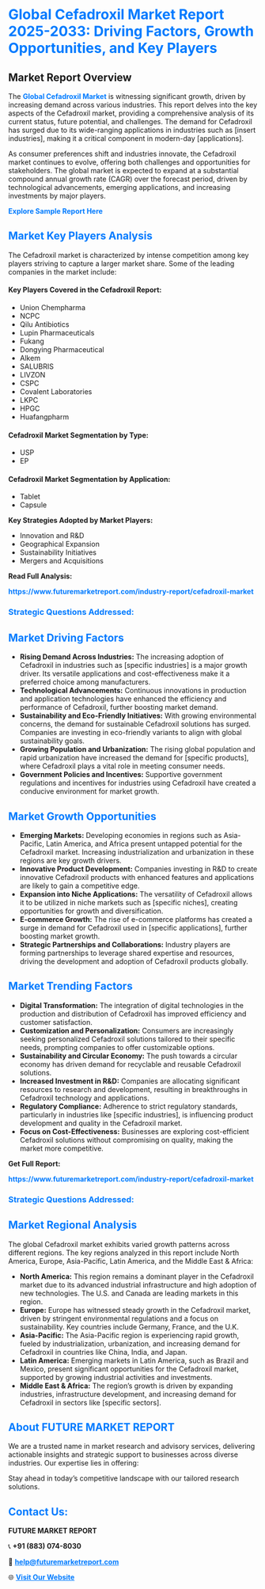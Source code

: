 <h1 style="color: #007BFF;">Global Cefadroxil Market Report 2025-2033: Driving Factors, Growth Opportunities, and Key Players</h1>

<section id="overview">
<h2>Market Report Overview</h2>
<p>The <a href="https://www.futuremarketreport.com/industry-report/cefadroxil-market" style="color: #007BFF; text-decoration: none;"><strong>Global Cefadroxil Market</strong></a> is witnessing significant growth, driven by increasing demand across various industries. This report delves into the key aspects of the Cefadroxil market, providing a comprehensive analysis of its current status, future potential, and challenges. The demand for Cefadroxil has surged due to its wide-ranging applications in industries such as [insert industries], making it a critical component in modern-day [applications].</p>
<p>As consumer preferences shift and industries innovate, the Cefadroxil market continues to evolve, offering both challenges and opportunities for stakeholders. The global market is expected to expand at a substantial compound annual growth rate (CAGR) over the forecast period, driven by technological advancements, emerging applications, and increasing investments by major players.</p>
</section>

<section id="overview">
<p><a href="https://www.futuremarketreport.com/request-sample/reportId=108839" style="color: #007BFF; text-decoration: none;"><strong>Explore Sample Report Here</strong></a></p>
</section>

<section id="key-players">
<h2 style="color: #007BFF;">Market Key Players Analysis</h2>
<p>The Cefadroxil market is characterized by intense competition among key players striving to capture a larger market share. Some of the leading companies in the market include:</p>
<h4>Key Players Covered in the Cefadroxil Report:</h4>
<ul><li>Union Chempharma</li><li>NCPC</li><li>Qilu Antibiotics</li><li>Lupin Pharmaceuticals</li><li>Fukang</li><li>Dongying Pharmaceutical</li><li>Alkem</li><li>SALUBRIS</li><li>LIVZON</li><li>CSPC</li><li>Covalent Laboratories</li><li>LKPC</li><li>HPGC</li><li>Huafangpharm</li></ul>
<h4>Cefadroxil Market Segmentation by Type:</h4>
<ul><li>USP</li><li>EP</li></ul>

<h4>Cefadroxil Market Segmentation by Application:</h4>
<ul><li>Tablet</li><li>Capsule</li></ul>
<p><strong>Key Strategies Adopted by Market Players:</strong></p>
<ul>
<li>Innovation and R&D</li>
<li>Geographical Expansion</li>
<li>Sustainability Initiatives</li>
<li>Mergers and Acquisitions</li>
</ul>
</section>

<section>
<p><strong>Read Full Analysis: </strong></p><a href="https://www.futuremarketreport.com/industry-report/cefadroxil-market" style="color: #007BFF; text-decoration: none;"><strong>https://www.futuremarketreport.com/industry-report/cefadroxil-market</strong></a>
<h3 style="color: #007BFF;">Strategic Questions Addressed:</h3>
</section>

<section id="driving-factors">
<h2 style="color: #007BFF;">Market Driving Factors</h2>
<ul>
<li><strong>Rising Demand Across Industries:</strong> The increasing adoption of Cefadroxil in industries such as [specific industries] is a major growth driver. Its versatile applications and cost-effectiveness make it a preferred choice among manufacturers.</li>
<li><strong>Technological Advancements:</strong> Continuous innovations in production and application technologies have enhanced the efficiency and performance of Cefadroxil, further boosting market demand.</li>
<li><strong>Sustainability and Eco-Friendly Initiatives:</strong> With growing environmental concerns, the demand for sustainable Cefadroxil solutions has surged. Companies are investing in eco-friendly variants to align with global sustainability goals.</li>
<li><strong>Growing Population and Urbanization:</strong> The rising global population and rapid urbanization have increased the demand for [specific products], where Cefadroxil plays a vital role in meeting consumer needs.</li>
<li><strong>Government Policies and Incentives:</strong> Supportive government regulations and incentives for industries using Cefadroxil have created a conducive environment for market growth.</li>
</ul>
</section>

<section id="growth-opportunities">
<h2 style="color: #007BFF;">Market Growth Opportunities</h2>
<ul>
<li><strong>Emerging Markets:</strong> Developing economies in regions such as Asia-Pacific, Latin America, and Africa present untapped potential for the Cefadroxil market. Increasing industrialization and urbanization in these regions are key growth drivers.</li>
<li><strong>Innovative Product Development:</strong> Companies investing in R&D to create innovative Cefadroxil products with enhanced features and applications are likely to gain a competitive edge.</li>
<li><strong>Expansion into Niche Applications:</strong> The versatility of Cefadroxil allows it to be utilized in niche markets such as [specific niches], creating opportunities for growth and diversification.</li>
<li><strong>E-commerce Growth:</strong> The rise of e-commerce platforms has created a surge in demand for Cefadroxil used in [specific applications], further boosting market growth.</li>
<li><strong>Strategic Partnerships and Collaborations:</strong> Industry players are forming partnerships to leverage shared expertise and resources, driving the development and adoption of Cefadroxil products globally.</li>
</ul>
</section>

<section id="trending-factors">
<h2 style="color: #007BFF;">Market Trending Factors</h2>
<ul>
<li><strong>Digital Transformation:</strong> The integration of digital technologies in the production and distribution of Cefadroxil has improved efficiency and customer satisfaction.</li>
<li><strong>Customization and Personalization:</strong> Consumers are increasingly seeking personalized Cefadroxil solutions tailored to their specific needs, prompting companies to offer customizable options.</li>
<li><strong>Sustainability and Circular Economy:</strong> The push towards a circular economy has driven demand for recyclable and reusable Cefadroxil solutions.</li>
<li><strong>Increased Investment in R&D:</strong> Companies are allocating significant resources to research and development, resulting in breakthroughs in Cefadroxil technology and applications.</li>
<li><strong>Regulatory Compliance:</strong> Adherence to strict regulatory standards, particularly in industries like [specific industries], is influencing product development and quality in the Cefadroxil market.</li>
<li><strong>Focus on Cost-Effectiveness:</strong> Businesses are exploring cost-efficient Cefadroxil solutions without compromising on quality, making the market more competitive.</li>
</ul>
</section>

<section>
<p><strong>Get Full Report: </strong></p><a href="https://www.futuremarketreport.com/industry-report/cefadroxil-market" style="color: #007BFF; text-decoration: none;"><strong>https://www.futuremarketreport.com/industry-report/cefadroxil-market</strong></a>
<h3 style="color: #007BFF;">Strategic Questions Addressed:</h3>
</section>


<section id="regional-analysis">
<h2 style="color: #007BFF;">Market Regional Analysis</h2>
<p>The global Cefadroxil market exhibits varied growth patterns across different regions. The key regions analyzed in this report include North America, Europe, Asia-Pacific, Latin America, and the Middle East & Africa:</p>
<ul>
<li><strong>North America:</strong> This region remains a dominant player in the Cefadroxil market due to its advanced industrial infrastructure and high adoption of new technologies. The U.S. and Canada are leading markets in this region.</li>
<li><strong>Europe:</strong> Europe has witnessed steady growth in the Cefadroxil market, driven by stringent environmental regulations and a focus on sustainability. Key countries include Germany, France, and the U.K.</li>
<li><strong>Asia-Pacific:</strong> The Asia-Pacific region is experiencing rapid growth, fueled by industrialization, urbanization, and increasing demand for Cefadroxil in countries like China, India, and Japan.</li>
<li><strong>Latin America:</strong> Emerging markets in Latin America, such as Brazil and Mexico, present significant opportunities for the Cefadroxil market, supported by growing industrial activities and investments.</li>
<li><strong>Middle East & Africa:</strong> The region’s growth is driven by expanding industries, infrastructure development, and increasing demand for Cefadroxil in sectors like [specific sectors].</li>
</ul>
</section>

<footer>
<h2 style="color: #007BFF;">About FUTURE MARKET REPORT</h2>
<p>We are a trusted name in market research and advisory services, delivering actionable insights and strategic support to businesses across diverse industries. Our expertise lies in offering:</p>

<p>Stay ahead in today’s competitive landscape with our tailored research solutions.</p>

<h2 style="color: #007BFF;">Contact Us:</h2>
<p><strong>FUTURE MARKET REPORT</strong></p>
<p>📞 <strong>+91 (883) 074-8030</strong></p>
<p>📧 <strong><a href="mailto:help@futuremarketreport.com" style="color: #007BFF;">help@futuremarketreport.com</a></strong></p>
<p>🌐 <strong><a href="https://www.futuremarketreport.com/" style="color: #007BFF;">Visit Our Website</a></strong></p>
</footer>